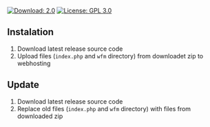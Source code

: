 [![Download: 2.0](https://img.shields.io/badge/Download-2.0-yellow?logo=docusign)](https://github.com/pervoj/web-file-manager/releases/latest) [![License: GPL 3.0](https://img.shields.io/badge/License-GPL%203.0-green)](https://github.com/pervoj/web-file-manager/blob/master/LICENSE)

## Instalation

1. Download latest release source code
2. Upload files (`index.php` and `wfm` directory) from downloadet zip to webhosting

## Update

1. Download latest release source code
2. Replace old files (`index.php` and `wfm` directory) with files from downloaded zip
